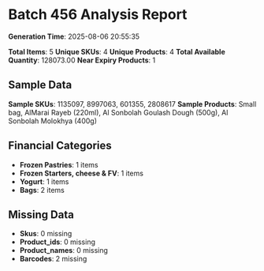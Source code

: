 # Batch 456 Analysis Report

**Generation Time**: 2025-08-06 20:55:35

**Total Items**: 5
**Unique SKUs**: 4
**Unique Products**: 4
**Total Available Quantity**: 128073.00
**Near Expiry Products**: 1

## Sample Data
**Sample SKUs**: 1135097, 8997063, 601355, 2808617
**Sample Products**: Small bag, AlMarai Rayeb (220ml), Al Sonbolah Goulash Dough (500g), Al Sonbolah Molokhya (400g)

## Financial Categories
- **Frozen Pastries**: 1 items
- **Frozen Starters, cheese & FV**: 1 items
- **Yogurt**: 1 items
- **Bags**: 2 items

## Missing Data
- **Skus**: 0 missing
- **Product_ids**: 0 missing
- **Product_names**: 0 missing
- **Barcodes**: 2 missing

